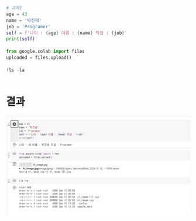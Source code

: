```python
# 과제1
age = 43
name = '박진태'
job = 'Programer'
self = f'나이 : {age} 이름 : {name} 직업 : {job}'
print(self)

from google.colab import files
uploaded = files.upload()

!ls -la



```
# 결과
<p align="left">
 <img src = "1week_report.jpg">
</p>
